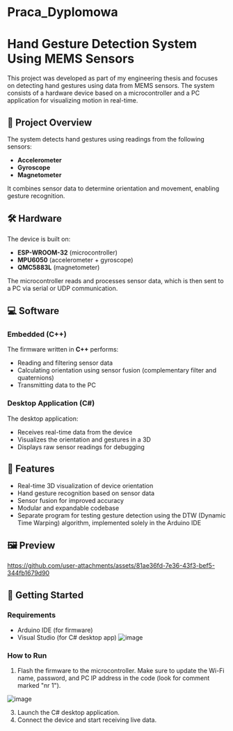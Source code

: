 # Praca_Dyplomowa
# Hand Gesture Detection System Using MEMS Sensors

This project was developed as part of my engineering thesis and focuses on detecting hand gestures using data from MEMS sensors. The system consists of a hardware device based on a microcontroller and a PC application for visualizing motion in real-time.

## 📌 Project Overview

The system detects hand gestures using readings from the following sensors:
- **Accelerometer**
- **Gyroscope**
- **Magnetometer**

It combines sensor data to determine orientation and movement, enabling gesture recognition.

## 🛠 Hardware

The device is built on:
- **ESP-WROOM-32** (microcontroller)
- **MPU6050** (accelerometer + gyroscope)
- **QMC5883L** (magnetometer)

The microcontroller reads and processes sensor data, which is then sent to a PC via serial or UDP communication.

## 💻 Software

### Embedded (C++)

The firmware written in **C++** performs:
- Reading and filtering sensor data
- Calculating orientation using sensor fusion (complementary filter and quaternions)
- Transmitting data to the PC

### Desktop Application (C#)

The desktop application:
- Receives real-time data from the device
- Visualizes the orientation and gestures in a 3D
- Displays raw sensor readings for debugging

## 🎯 Features

- Real-time 3D visualization of device orientation
- Hand gesture recognition based on sensor data
- Sensor fusion for improved accuracy
- Modular and expandable codebase
- Separate program for testing gesture detection using the DTW (Dynamic Time Warping) algorithm, implemented solely in the Arduino IDE

## 🖼️ Preview


https://github.com/user-attachments/assets/81ae36fd-7e36-43f3-bef5-344fb1679d90

## 🚀 Getting Started

### Requirements

- Arduino IDE (for firmware)
- Visual Studio (for C# desktop app)
![image](https://github.com/user-attachments/assets/7d90d6a8-949e-4ade-b039-f2f614804d88)


### How to Run

1. Flash the firmware to the microcontroller. Make sure to update the Wi-Fi name, password, and PC IP address in the code (look for comment marked "nr 1").
   
![image](https://github.com/user-attachments/assets/d8811f5f-706c-438a-81aa-102335fc0796)

3. Launch the C# desktop application.
4. Connect the device and start receiving live data.

